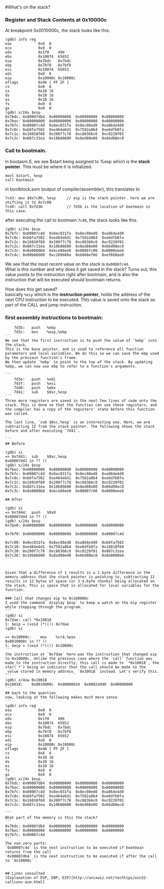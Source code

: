 #What's on the stack?

### Register and Stack Contents at 0x10000c 
At breakpoint 0x0010000c, the stack looks like this:
```
(gdb) info reg
eax            0x0	0
ecx            0x0	0
edx            0x1f0	496
ebx            0x10074	65652
esp            0x7bdc	0x7bdc
ebp            0x7bf8	0x7bf8
esi            0x10074	65652
edi            0x0	0
eip            0x10000c	0x10000c
eflags         0x46	[ PF ZF ]
cs             0x8	8
ss             0x10	16
ds             0x10	16
es             0x10	16
fs             0x0	0
gs             0x0	0
(gdb) x/24x $esp
0x7bdc:	0x00007db4	0x00000000	0x00000000	0x00000000
0x7bec:	0x00000000	0x00000000	0x00000000	0x00000000
0x7bfc:	0x00007c4d	0x8ec031fa	0x8ec08ed8	0xa864e4d0
0x7c0c:	0xb0fa7502	0xe464e6d1	0x7502a864	0xe6dfb0fa
0x7c1c:	0x16010f60	0x200f7c78	0xc88366c0	0xc0220f01
0x7c2c:	0x087c31ea	0x10b86600	0x8ed88e00	0x66d08ec0

```

### Call to bootmain.
in bootasm.S, we see $start being assigned to  %esp which is the **stack pointer**. 
This must be where it is initialized.
```
movl $start, %esp     
call bootmain         
```

in bootblock.asm (output of compiler/assembler), this translates to
```
7c43: mov $0x7c00, %esp     // esp is the stack pointer. here we are shifting it to 0x7c00
7c48: call 0x7d3b           // 7d3b is the location of bootmain in this case.
```
after executing the call to bootmain `7c48`, the stack looks like this.
```
(gdb) x/24x $esp
0x7bfc:	0x00007c4d	0x8ec031fa	0x8ec08ed8	0xa864e4d0
0x7c0c:	0xb0fa7502	0xe464e6d1	0x7502a864	0xe6dfb0fa
0x7c1c:	0x16010f60	0x200f7c78	0xc88366c0	0xc0220f01
0x7c2c:	0x087c31ea	0x10b86600	0x8ed88e00	0x66d08ec0
0x7c3c:	0x8e0000b8	0xbce88ee0	0x00007c00	0x0000eee8
0x7c4c:	0x00b86600	0xc289668a	0xb866ef66	0xef668ae0
```

We see that the most recent value on the stack is `0x00007c4d`.  
What is this number and why does it get saved in the stack? Turns out, this value points to the instruction right after bootmain, and is also the instruction that will be executed should bootmain returns. 

How does this get saved?  
basically `%eip` which is the **instruction pointer**, holds the address of the next CPU instruction to be executed. This value is saved onto the stack as part of the CALL and jump instruction.

### first assembly instructions to bootmain:
````
    7d3b:	push   %ebp
    7d3c:	mov    %esp,%ebp
```
We see that the first instruction is to push the value of `%ebp` into the stack.  
This is the base pointer, and is used to reference all function parameters and local variables. We do this so we can save the ebp used by the previous function's frame.  
We then update `%ebp` to point to the top of the stack. By updating %ebp, we can now use ebp to refer to a function's arguments.  

```
    7d3e:	push   %edi
    7d3f:	push   %esi
    7d40:	push   %ebx
    7d41:	sub    $0xc,%esp
```
Three more registers are saved in the next few lines of code onto the stack. This is done so that the function can use these registers, and the compiler has a copy of the registers' state before this function was called.

The last line, `sub $0xc,%esp` is an interesting one. Here, we are subtracting 12 from the stack pointer. The following shows the stack before and after executing `7d41`. 

``` 
## Before

(gdb) si
=> 0x7d41:	sub    $0xc,%esp
0x00007d41 in ?? ()
(gdb) x/24x $esp
0x7bec:	0x00000000	0x00000000	0x00000000	0x00000000
0x7bfc:	0x00007c4d	0x8ec031fa	0x8ec08ed8	0xa864e4d0
0x7c0c:	0xb0fa7502	0xe464e6d1	0x7502a864	0xe6dfb0fa
0x7c1c:	0x16010f60	0x200f7c78	0xc88366c0	0xc0220f01
0x7c2c:	0x087c31ea	0x10b86600	0x8ed88e00	0x66d08ec0
0x7c3c:	0x8e0000b8	0xbce88ee0	0x00007c00	0x0000eee8

## After
    
(gdb) si
=> 0x7d44:	push   $0x0
0x00007d44 in ?? ()
(gdb) x/24x $esp
0x7be0:	0x00000000	0x00000000	0x00000000	0x00000000

0x7bf0:	0x00000000	0x00000000	0x00000000	0x00007c4d

0x7c00:	0x8ec031fa	0x8ec08ed8	0xa864e4d0	0xb0fa7502
0x7c10:	0xe464e6d1	0x7502a864	0xe6dfb0fa	0x16010f60
0x7c20:	0x200f7c78	0xc88366c0	0xc0220f01	0x087c31ea
0x7c30:	0x10b86600	0x8ed88e00	0x66d08ec0	0x8e0000b8
```


Given that a difference of 1 results in a 1 byte difference in the memory address that the stack pointer is pointing to, subtracting 12 results in 12 bytes of space (or 3 4-byte chunks) being allocated on the stack. This is space that is allocated for local variables for the function.

### Call that changes eip to 0x100000c
I used the command `display $eip` to keep a watch on the eip register while stepping through the program.
```
(gdb) si
0x7dae: call *0x10018
1: $eip = (void (*)()) 0x7dae
(gdb) si

=> 0x10000c:	mov    %cr4,%eax
0x0010000c in ?? ()
1: $eip = (void (*)()) 0x10000c
```
the instruction at `0x7dae` here was the instruction that changed eip to 0x10000c. Unlike the previous case where the `call` function was made to the instruction directly, this call is made to `*0x10018`, the star(`*`) being an indicator that the call should be made to the _value stored in memory address_ `0x10018` instead. Let's verify this.
```
(gdb) x/4xw 0x10018
0x10018:	0x0010000c	0x00000034	0x0002a9d0	0x00000000
```
## back to the question
now, looking at the following makes much more sense
```
(gdb) info reg
eax            0x0	0
ecx            0x0	0
edx            0x1f0	496
ebx            0x10074	65652
esp            0x7bdc	0x7bdc
ebp            0x7bf8	0x7bf8
esi            0x10074	65652
edi            0x0	0
eip            0x10000c	0x10000c
eflags         0x46	[ PF ZF ]
cs             0x8	8
ss             0x10	16
ds             0x10	16
es             0x10	16
fs             0x0	0
gs             0x0	0
(gdb) x/24x $esp
0x7bdc:	0x00007db4	0x00000000	0x00000000	0x00000000
0x7bec:	0x00000000	0x00000000	0x00000000	0x00000000
0x7bfc:	0x00007c4d	0x8ec031fa	0x8ec08ed8	0xa864e4d0
0x7c0c:	0xb0fa7502	0xe464e6d1	0x7502a864	0xe6dfb0fa
0x7c1c:	0x16010f60	0x200f7c78	0xc88366c0	0xc0220f01
0x7c2c:	0x087c31ea	0x10b86600	0x8ed88e00	0x66d08ec0

```
What part of the memory is this the stack? 
```
0x7bdc:	0x00007db4	0x00000000	0x00000000	0x00000000
0x7bec:	0x00000000	0x00000000	0x00000000	0x00000000
0x7bfc:	0x00007c4d 
```
The non-zero parts:
`0x00007c4d` is the next instruction to be executed if bootmain returns from the call
`0x00007db4` is the next instruction to be executed if after the call to `0x10000c`


## Links consulted
(Explanation of ESP, EBP, EIP)[http://unixwiz.net/techtips/win32-callconv-asm.html]
